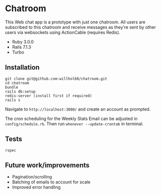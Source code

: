 # Chatroom

This Web chat app is a prototype with just one chatroom. All users are subscribed to this chatroom and receive messages as they're sent by other users via websockets using ActionCable (requires Redis). 

* Ruby 3.0.0
* Rails 7.1.3
* Turbo



## Installation
    git clone git@github.com:willhol60/chatroom.git
    cd chatroom
    bundle
    rails db:setup
    redis-server (install first if required)
    rails s

Navigate to `http://localhost:3000/` and create an account as prompted.

The cron scheduling for the Weekly Stats Email can be adjusted in `config/schedule.rb`. Then run `whenever --update-crontab` in terminal.

## Tests
    rspec

## Future work/improvements
* Pagination/scrolling
* Batching of emails to account for scale
* Improved error handling
